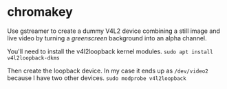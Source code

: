 # chromakey
Use gstreamer to create a dummy V4L2 device combining a still image and live video by turning a _greenscreen_ background into an alpha channel.

You'll need to install the v4l2loopback kernel modules.
```sudo apt install v4l2loopback-dkms```

Then create the loopback device. In my case it ends up as `/dev/video2` because I have two
other devices.
```sudo modprobe v4l2loopback```